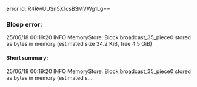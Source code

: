 error id: R4RwUUSn5X1csB3MVWg1Lg==
### Bloop error:

25/06/18 00:19:20 INFO MemoryStore: Block broadcast_35_piece0 stored as bytes in memory (estimated size 34.2 KiB, free 4.5 GiB)
#### Short summary: 

25/06/18 00:19:20 INFO MemoryStore: Block broadcast_35_piece0 stored as bytes in memory (estimated s...